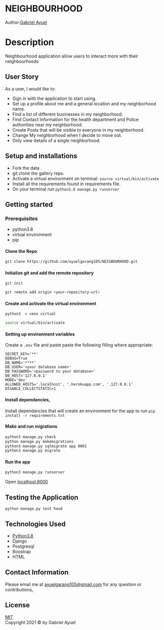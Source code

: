 # NEIGHBOURHOOD

Author:[Gabriel Ayuel](https://github.com/ayuelgarang105/NEIGBOURHOOD)  
  
# Description  

Neighbourhood application allow users to interact more with their neighbourhoods

## User Story  
As a user, I would like to:

* Sign in with the application to start using.
* Set up a profile about me and a general location and my neighborhood name.
* Find a list of different businesses in my neighborhood.
* Find Contact Information for the health department and Police authorities near my neighborhood.
* Create Posts that will be visible to everyone in my neighborhood.
* Change My neighborhood when I decide to move out.
* Only view details of a single neighborhood.

  
## Setup and installations
* Fork the data .
* git clone the gallery repo.
* Activate a virtual environment on terminal: `source virtual/bin/activate`
* Install all the requirements found in requirements file.
* On your terminal run `python3.8 manage.py runserver`



## Getting started

### Prerequisites
* python3.8
* virtual environment
* pip

#### Clone the Repo 
```bash
git clone https://github.com/ayuelgarang105/NEIGBOURHOOD.git
```
#### Initialize git and add the remote repository
```bash
git init
```
```bash
git remote add origin <your-repository-url>
```

#### Create and activate the virtual environment
```bash
python3 -m venv virtual
```

```bash
source virtual/bin/activate
```

#### Setting up environment variables
Create a `.env` file and paste paste the following filling where appropriate:
```
SECRET_KEY='**'
DEBUG=True
DB_NAME='****'
DB_USER='<your database name>'
DB_PASSWORD='<password to your database>'
DB_HOST='127.0.0.1'
MODE='dev'
ALLOWED_HOSTS='.localhost', '.herokuapp.com', '.127.0.0.1'
DISABLE_COLLECTSTATIC=1
```

#### Install dependancies,
Install dependancies that will create an environment for the app to run
`pip install -r requirements.txt`

#### Make and run migrations
```bash
python3 manage.py check
python manage.py makemigrations 
python3 manage.py sqlmigrate app 0001
python3 manage.py migrate
```

#### Run the app
```bash
python3 manage.py runserver
```
Open [localhost:8000](http://127.0.0.1:8000/)



## Testing the Application
`python manage.py test hood`
## Technologies Used

* [Python3.8](https://docs.python.org/3/)
* Django 
* Postgresql 
* Boostrap
* HTML

## Contact Information   
Please email me at ayuelgarang105@gmail.com for any question or contributions,
  
## License 

[MIT](LICENSE.md)  <br>
Copyright 2021 © by Gabriel Ayuel
